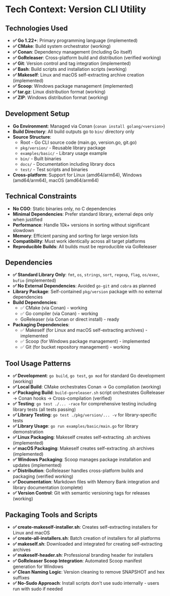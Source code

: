 # Tech Context: Version CLI Utility

## Technologies Used
- **✅ Go 1.22+**: Primary programming language (implemented)
- **✅ CMake**: Build system orchestrator (working)
- **✅ Conan**: Dependency management (including Go itself)
- **✅ GoReleaser**: Cross-platform build and distribution (verified working)
- **✅ Git**: Version control and tag integration (implemented)
- **✅ Bash**: Build scripts and installation scripts (working)
- **✅ Makeself**: Linux and macOS self-extracting archive creation (implemented)
- **✅ Scoop**: Windows package management (implemented)
- **✅ tar.gz**: Linux distribution format (working)
- **✅ ZIP**: Windows distribution format (working)

## Development Setup
- **Go Environment**: Managed via Conan (`conan install golang/<version>`)
- **Build Directory**: All build outputs go to `bin/` directory only
- **Source Structure**: 
  - Root - Go CLI source code (main.go, version.go, git.go)
  - `pkg/version/` - Reusable library package
  - `examples/basic/` - Library usage example
  - `bin/` - Built binaries
  - `docs/` - Documentation including library docs
  - `test/` - Test scripts and binaries
- **Cross-platform**: Support for Linux (amd64/arm64), Windows (amd64/arm64), macOS (amd64/arm64)

## Technical Constraints
- **No CGO**: Static binaries only, no C dependencies
- **Minimal Dependencies**: Prefer standard library, external deps only when justified
- **Performance**: Handle 10k+ versions in sorting without significant slowdown
- **Memory**: Efficient parsing and sorting for large version lists
- **Compatibility**: Must work identically across all target platforms
- **Reproducible Builds**: All builds must be reproducible via GoReleaser

## Dependencies
- **✅ Standard Library Only**: `fmt`, `os`, `strings`, `sort`, `regexp`, `flag`, `os/exec`, `bufio` (implemented)
- **✅ No External Dependencies**: Avoided `go-git` and `cobra` as planned
- **Library Package**: Self-contained `pkg/version` package with no external dependencies
- **Build Dependencies**:
  - ✅ CMake (via Conan) - working
  - ✅ Go compiler (via Conan) - working
  - GoReleaser (via Conan or direct install) - ready
- **Packaging Dependencies**:
  - ✅ Makeself (for Linux and macOS self-extracting archives) - implemented
  - ✅ Scoop (for Windows package management) - implemented
  - ✅ Git (for bucket repository management) - working

## Tool Usage Patterns
- **✅ Development**: `go build`, `go test`, `go mod` for standard Go development (working)
- **✅ Local Build**: CMake orchestrates Conan → Go compilation (working)
- **✅ Packaging Build**: `build-goreleaser.sh` script orchestrates GoReleaser → Conan hooks → Cross-compilation (verified)
- **✅ Testing**: `go test ./... -race` for comprehensive testing including library tests (all tests passing)
- **✅ Library Testing**: `go test ./pkg/version/... -v` for library-specific tests
- **✅ Library Usage**: `go run examples/basic/main.go` for library demonstration
- **✅ Linux Packaging**: Makeself creates self-extracting .sh archives (implemented)
- **✅ macOS Packaging**: Makeself creates self-extracting .sh archives (implemented)
- **✅ Windows Packaging**: Scoop manages package installation and updates (implemented)
- **✅ Distribution**: GoReleaser handles cross-platform builds and packaging (verified working)
- **✅ Documentation**: Markdown files with Memory Bank integration and library documentation (complete)
- **✅ Version Control**: Git with semantic versioning tags for releases (working)

## Packaging Tools and Scripts
- **✅ create-makeself-installer.sh**: Creates self-extracting installers for Linux and macOS
- **✅ create-all-installers.sh**: Batch creation of installers for all platforms
- **✅ makeself.sh**: Downloaded and integrated for creating self-extracting archives
- **✅ makeself-header.sh**: Professional branding header for installers
- **✅ GoReleaser Scoop Integration**: Automated Scoop manifest generation for Windows
- **✅ Clean Naming Logic**: Version cleaning to remove SNAPSHOT and hex suffixes
- **✅ No-Sudo Approach**: Install scripts don't use sudo internally - users run with sudo if needed